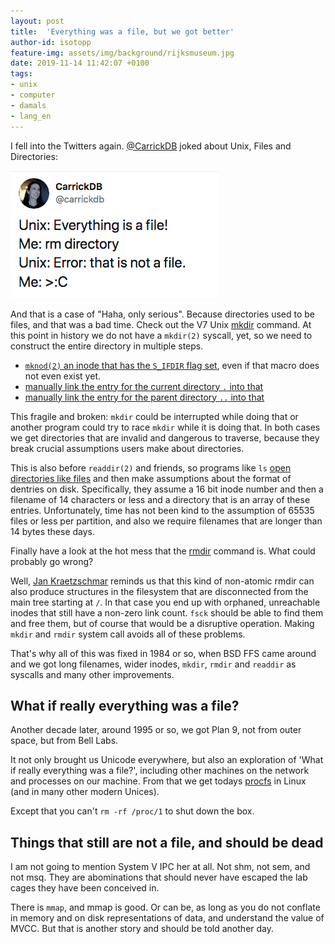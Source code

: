 ```yaml
---
layout: post
title:  'Everything was a file, but we got better'
author-id: isotopp
feature-img: assets/img/background/rijksmuseum.jpg
date: 2019-11-14 11:42:07 +0100
tags:
- unix
- computer
- damals
- lang_en
---
```

I fell into the Twitters again. [@CarrickDB](https://twitter.com/carrickdb/status/1194842452361789441) joked about Unix,
Files and Directories:

[![](/uploads/everything-is-a-file.png)](https://twitter.com/carrickdb/status/1194842452361789441)

And that is a case of "Haha, only serious". Because directories
used to be files, and that was a bad time. Check out the V7 Unix
[mkdir](https://github.com/v7unix/v7unix/blob/master/v7/usr/src/cmd/mkdir.c#L49)
command. At this point in history we do not have a `mkdir(2)`
syscall, yet, so we need to construct the entire directory in
multiple steps.

- [`mknod(2)` an inode that has the `S_IFDIR` flag set](https://github.com/v7unix/v7unix/blob/master/v7/usr/src/cmd/mkdir.c#L49),
  even if that macro does not even exist yet.
- [manually link the entry for the current directory `.` into that](https://github.com/v7unix/v7unix/blob/master/v7/usr/src/cmd/mkdir.c#L57)
- [manually link the entry for the parent directory `..` into that](https://github.com/v7unix/v7unix/blob/master/v7/usr/src/cmd/mkdir.c#L64)

This fragile and broken: `mkdir` could be interrupted while
doing that or another program could try to race `mkdir` while it
is doing that. In both cases we get directories that are invalid
and dangerous to traverse, because they break crucial
assumptions users make about directories.

This is also before `readdir(2)` and friends, so programs like
`ls` [open directories like files](https://github.com/v7unix/v7unix/blob/master/v7/usr/src/cmd/ls.c#L304)
and then make assumptions about the format of dentries on disk.
Specifically, they assume a 16 bit inode number and then a
filename of 14 characters or less and a directory that is an array
of these entries. Unfortunately, time has not been kind to the
assumption of 65535 files or less per partition, and also we
require filenames that are longer than 14 bytes these days.

Finally have a look at the hot mess that the
[rmdir](https://github.com/v7unix/v7unix/blob/master/v7/usr/src/cmd/rmdir.c#L29)
command is. What could probably go wrong?

Well, [Jan Kraetzschmar](https://twitter.com/opheleon/status/1194941703632932865)
reminds us that this kind of non-atomic rmdir can also produce
structures in the filesystem that are disconnected from the main
tree starting at `/`. In that case you end up with orphaned, unreachable
inodes that still have a non-zero link count. `fsck` should be
able to find them and free them, but of course that would be a
disruptive operation. Making `mkdir` and `rmdir` system call avoids
all of these problems.

That's why all of this was fixed in 1984 or so, when BSD
FFS came around and we got long filenames, wider inodes,
`mkdir`, `rmdir` and `readdir` as syscalls and many other
improvements.

## What if really everything was a file?

Another decade later, around 1995 or so, we got Plan 9, not from
outer space, but from Bell Labs.

It not only brought us Unicode everywhere, but also an
exploration of 'What if really everything was a file?',
including other machines on the network and processes on our
machine. From that we get todays
[procfs](https://en.wikipedia.org/wiki/Plan_9_from_Bell_Labs#/proc)
in Linux (and in many other modern Unices).

Except that you can't `rm -rf /proc/1` to shut down the box.

## Things that still are not a file, and should be dead

I am not going to mention System V IPC her at all. Not shm, not
sem, and not msq. They are abominations that should never have
escaped the lab cages they have been conceived in.

There is `mmap`, and mmap is good. Or can be, as long as you do
not conflate in memory and on disk representations of data, and
understand the value of MVCC. But that is another story and
should be told another day.
